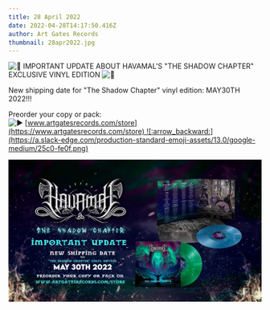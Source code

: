 ```yaml
---
title: 28 April 2022
date: 2022-04-28T14:17:50.416Z
author: Art Gates Records
thumbnail: 28apr2022.jpg
---
```

![:rotating_light:](https://a.slack-edge.com/production-standard-emoji-assets/13.0/google-medium/1f6a8.png) IMPORTANT UPDATE ABOUT HAVAMAL'S "THE SHADOW CHAPTER" EXCLUSIVE VINYL EDITION ![:rotating_light:](https://a.slack-edge.com/production-standard-emoji-assets/13.0/google-medium/1f6a8.png)

New shipping date for "The Shadow Chapter" vinyl edition: MAY30TH 2022!!!

Preorder your copy or pack:\
![:arrow_forward:](https://a.slack-edge.com/production-standard-emoji-assets/13.0/google-medium/25b6-fe0f.png) [www.artgatesrecords.com/store](https://www.artgatesrecords.com/store) ![:arrow_backward:](https://a.slack-edge.com/production-standard-emoji-assets/13.0/google-medium/25c0-fe0f.png)

![Shipping update for "The Shadow Chapter" on vinyl](28apr2022.jpg)